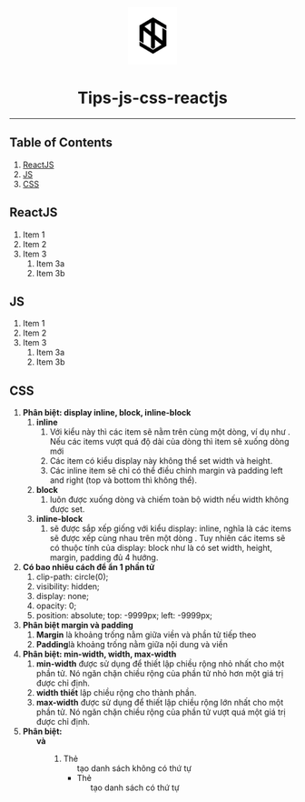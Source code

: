 <div align="center">
  <img height="100" src="img/logo1.png">
  <h1>Tips-js-css-reactjs</h1>

---

</div>

## Table of Contents

1. [ReactJS](#reactjs)
2. [JS](#js)
3. [CSS](#css)

## ReactJS

1. Item 1
2. Item 2
3. Item 3
   1. Item 3a
   2. Item 3b

## JS

1. Item 1
2. Item 2
3. Item 3
   1. Item 3a
   2. Item 3b

## CSS

1. **Phân biệt: display inline, block, inline-block**
   1. **inline**
      1. Với kiểu này thì các item sẽ nằm trên cùng một dòng, ví dụ như <span> . Nếu các items vượt quá độ dài của dòng thì item sẽ xuống dòng mới
      2. Các item có kiểu display này không thể set width và height.
      3. Các inline item sẽ chỉ có thể điều chỉnh margin và padding left and right (top và bottom thì không thể).
   2. **block**
      1. luôn được xuống dòng và chiếm toàn bộ width nếu width không được set.
   3. **inline-block**
      1. sẽ được sắp xếp giống với kiểu display: inline, nghĩa là các items sẽ được xếp cùng nhau trên một dòng . Tuy nhiên các items sẽ có thuộc tính của display: block như là có set width, height, margin, padding đủ 4 hướng.
2. **Có bao nhiêu cách để ẩn 1 phần tử**
   1. clip-path: circle(0);
   2. visibility: hidden;
   3. display: none;
   4. opacity: 0;
   5. position: absolute; top: -9999px; left: -9999px;
3. **Phân biệt margin và padding**
   1. **Margin** là khoảng trống nằm giữa viền và phần tử tiếp theo
   2. **Padding**là khoảng trống nằm giữa nội dung và viền
4. **Phân biệt: min-width, width, max-width**
   1. **min-width** được sử dụng để thiết lập chiều rộng nhỏ nhất cho một phần tử. Nó ngăn chặn chiều rộng của phần tử nhỏ hơn một giá trị được chỉ định.
   2. **width thiết** lập chiều rộng cho thành phần.
   3. **max-width** được sử dụng để thiết lập chiều rộng lớn nhất cho một phần tử. Nó ngăn chặn chiều rộng của phần tử vượt quá một giá trị được chỉ định.
5. **Phân biệt: <ul> và <ol>**
   1. Thẻ <ul> tạo danh sách không có thứ tự
   2. Thẻ <ol> tạo danh sách có thứ tự
